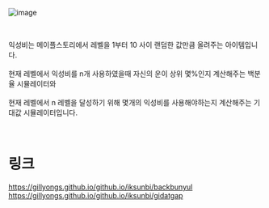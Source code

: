 ![image](https://github.com/gillyongs/github.io/assets/101636590/48bdeab2-b24e-4c23-8fde-d585f845b6bf)

<br>

익성비는 메이플스토리에서 레벨을 1부터 10 사이 랜덤한 값만큼 올려주는 아이템입니다. <br><br>
현재 레벨에서 익성비를 n개 사용하였을때 자신의 운이 상위 몇%인지 계산해주는 백분율 시뮬레이터와 <br><br>
현재 레벨에서 n 레벨을 달성하기 위해 몇개의 익성비를 사용해야하는지 계산해주는 기대값 시뮬레이터입니다.<br>


<br>

# 링크

https://gillyongs.github.io/github.io/iksunbi/backbunyul <br>
https://gillyongs.github.io/github.io/iksunbi/gidatgap
